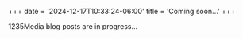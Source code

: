 +++
date = '2024-12-17T10:33:24-06:00'
title = 'Coming soon...'
+++

1235Media blog posts are in progress...
